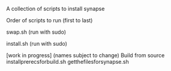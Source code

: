 A collection of scripts to install synapse

Order of scripts to run (first to last)

swap.sh (run with sudo)

install.sh (run with sudo)

[work in progress] (names subject to change)
Build from source
installprerecsforbuild.sh 
getthefilesforsynapse.sh
